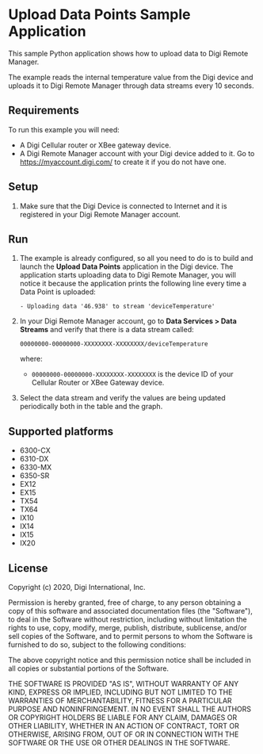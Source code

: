 Upload Data Points Sample Application
=====================================

This sample Python application shows how to upload data to Digi Remote Manager.

The example reads the internal temperature value from the Digi device and
uploads it to Digi Remote Manager through data streams every 10 seconds.

Requirements
------------
To run this example you will need:

* A Digi Cellular router or XBee gateway device.
* A Digi Remote Manager account with your Digi device added to it.
  Go to https://myaccount.digi.com/ to create it if you do not have one.

Setup
-----
1. Make sure that the Digi Device is connected to Internet and it is registered
   in your Digi Remote Manager account.

Run
---
1. The example is already configured, so all you need to do is to build and
   launch the **Upload Data Points** application in the Digi device. The
   application starts uploading data to Digi Remote Manager, you will notice it
   because the application prints the following line every time a Data Point is
   uploaded:
   
       - Uploading data '46.938' to stream 'deviceTemperature'

2. In your Digi Remote Manager account, go to **Data Services > Data Streams**
   and verify that there is a data stream called:
   
       00000000-00000000-XXXXXXXX-XXXXXXXX/deviceTemperature
   
   where:
   
   - `00000000-00000000-XXXXXXXX-XXXXXXXX` is the device ID of your Cellular
     Router or  XBee Gateway device.

3. Select the data stream and verify the values are being updated periodically
   both in the table and the graph.

Supported platforms
-------------------
* 6300-CX
* 6310-DX
* 6330-MX
* 6350-SR
* EX12
* EX15
* TX54
* TX64
* IX10
* IX14
* IX15
* IX20

License
-------
Copyright (c) 2020, Digi International, Inc.

Permission is hereby granted, free of charge, to any person obtaining a copy
of this software and associated documentation files (the "Software"), to deal
in the Software without restriction, including without limitation the rights
to use, copy, modify, merge, publish, distribute, sublicense, and/or sell
copies of the Software, and to permit persons to whom the Software is
furnished to do so, subject to the following conditions:

The above copyright notice and this permission notice shall be included in all
copies or substantial portions of the Software.

THE SOFTWARE IS PROVIDED "AS IS", WITHOUT WARRANTY OF ANY KIND, EXPRESS OR
IMPLIED, INCLUDING BUT NOT LIMITED TO THE WARRANTIES OF MERCHANTABILITY,
FITNESS FOR A PARTICULAR PURPOSE AND NONINFRINGEMENT. IN NO EVENT SHALL THE
AUTHORS OR COPYRIGHT HOLDERS BE LIABLE FOR ANY CLAIM, DAMAGES OR OTHER
LIABILITY, WHETHER IN AN ACTION OF CONTRACT, TORT OR OTHERWISE, ARISING FROM,
OUT OF OR IN CONNECTION WITH THE SOFTWARE OR THE USE OR OTHER DEALINGS IN THE
SOFTWARE.
